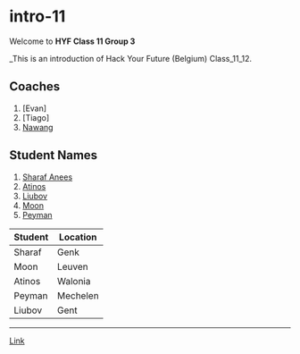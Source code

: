 # intro-11

Welcome to **HYF Class 11 Group 3**

_This is an introduction of Hack Your Future (Belgium) Class_11_12.

## Coaches
1. [Evan]
1. [Tiago]
1. [Nawang](nawang.md)

## Student Names
1. [Sharaf Anees](sharaf.md)
1. [Atinos](atinos.md)
1. [Liubov](liubov.md)
1. [Moon](moon.md)
1. [Peyman](peyman.md)

Student | Location
------ | --------
Sharaf | Genk
Moon | Leuven
Atinos | Walonia
Peyman | Mechelen
Liubov | Gent

---

[Link](./readme.md)